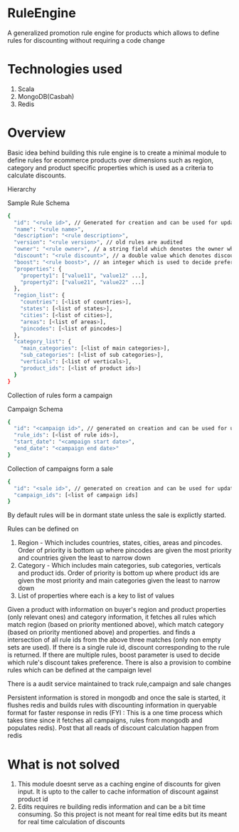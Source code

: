 # RuleEngine

A generalized promotion rule engine for products which allows to define rules for discounting without requiring a code change

# Technologies used

1. Scala
2. MongoDB(Casbah)
3. Redis

# Overview

Basic idea behind building this rule engine is to create a minimal module to define rules for ecommerce products over dimensions such as region, category and product specific properties which is used as a criteria to calculate discounts.

Hierarchy

Sample Rule Schema

```bash
{
  "id": "<rule id>", // Generated for creation and can be used for updation,
  "name": "<rule name>",
  "description": "<rule description>",
  "version": "<rule version>", // old rules are audited
  "owner": "<rule owner>", // a string field which denotes the owner who created this
  "discount": "<rule discount>", // a double value which denotes discount
  "boost": "<rule boost>", // an integer which is used to decide preference when two rules collide,
  "properties": {
    "property1": ["value11", "value12" ...],
    "property2": ["value21", "value22" ...]
  },
  "region_list": {
    "countries": [<list of countries>],
    "states": [<list of states>],
    "cities": [<list of cities>],
    "areas": [<list of areas>],
    "pincodes": [<list of pincodes>]
  },
  "category_list": {
    "main_categories": [<list of main categories>],
    "sub_categories": [<list of sub categories>],
    "verticals": [<list of verticals>],
    "product_ids": [<list of product ids>]
  }
}
```

Collection of rules form a campaign

Campaign Schema

```bash
{
  "id": "<campaign id>", // generated on creation and can be used for updation
  "rule_ids": [<list of rule ids>],
  "start_date": "<campaign start date>",
  "end_date": "<campaign end date>"
}
```

Collection of campaigns form a sale

```bash
{
  "id": "<sale id>", // generated on creation and can be used for updation
  "campaign_ids": [<list of campaign ids]
}
```

By default rules will be in dormant state unless the sale is explictly started.

Rules can be defined on

1. Region - Which includes countries, states, cities, areas and pincodes. Order of priority is bottom up where pincodes are given the most priority and countries given the least to narrow down
2. Category - Which includes main categories, sub categories, verticals and product ids. Order of priority is bottom up where product ids are given the most priority and main categories given the least to narrow down
3. List of properties where each is a key to list of values

Given a product with information on buyer's region and product properties (only relevant ones) and category information, it fetches all rules which match region (based on priority mentioned above), which match category (based on priority mentioned above) and properties. and finds a intersection of all rule ids from the above three matches (only non empty sets are used). If there is a single rule id, discount corresponding to the rule is returned. If there are multiple rules, boost parameter is used to decide which rule's discount takes preference. There is also a provision to combine rules which can be defined at the campaign level 

There is a audit service maintained to track rule,campaign and sale changes

Persistent information is stored in mongodb and once the sale is started, it flushes redis and builds rules with discounting information in queryable format for faster response in redis (FYI : This is a one time process which takes time since it fetches all campaigns, rules from mongodb and populates redis). Post that all reads of discount calculation happen from redis

# What is not solved

1. This module doesnt serve as a caching engine of discounts for given input. It is upto to the caller to cache information of discount against product id
2. Edits requires re building redis information and can be a bit time consuming. So this project is not meant for real time edits but its  meant for real time calculation of discounts
